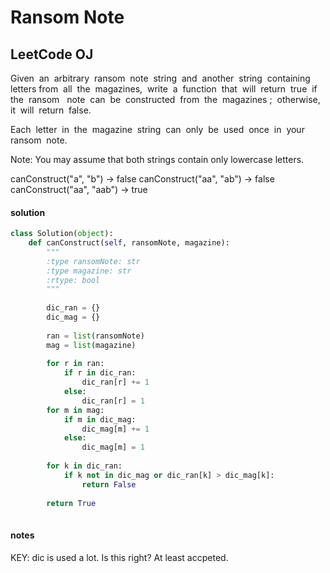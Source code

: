 # Ransom Note
## LeetCode OJ

Given  an  arbitrary  ransom  note  string  and  another  string  containing  letters from  all  the  magazines,  write  a  function  that  will  return  true  if  the  ransom   note  can  be  constructed  from  the  magazines ;  otherwise,  it  will  return  false.   

Each  letter  in  the  magazine  string  can  only  be  used  once  in  your  ransom  note.

Note:
You may assume that both strings contain only lowercase letters.

canConstruct("a", "b") -> false
canConstruct("aa", "ab") -> false
canConstruct("aa", "aab") -> true

#### solution

```python
class Solution(object):
    def canConstruct(self, ransomNote, magazine):
        """
        :type ransomNote: str
        :type magazine: str
        :rtype: bool
        """
        
        dic_ran = {}
        dic_mag = {}
        
        ran = list(ransomNote)
        mag = list(magazine)
        
        for r in ran:
            if r in dic_ran:
                dic_ran[r] += 1
            else:
                dic_ran[r] = 1
        for m in mag:
            if m in dic_mag:
                dic_mag[m] += 1
            else:
                dic_mag[m] = 1
        
        for k in dic_ran:
            if k not in dic_mag or dic_ran[k] > dic_mag[k]:
                return False
        
        return True
  
  ```
  
#### notes
  
KEY: dic is used a lot. Is this right? At least accpeted.
